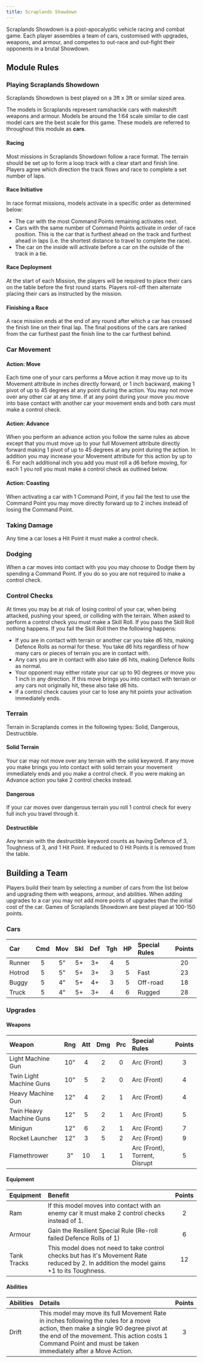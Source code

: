 ```yaml
---
title: Scraplands Showdown
---
```


Scraplands Showdown is a post-apocalyptic vehicle racing and combat game. Each player assembles a team of cars, customised with upgrades, weapons, and armour, and competes to out-race and out-fight their opponents in a brutal Showdown.

## Module Rules

### Playing Scraplands Showdown

Scraplands Showdown is best played on a 3ft x 3ft or similar sized area.

The models in Scraplands represent ramshackle cars with makeshift weapons and armour. Models be around the 1:64 scale similar to die cast model cars are the best scale for this game. These models are referred to throughout this module as **cars**.

#### Racing

Most missions in Scraplands Showdown follow a race format. The terrain should be set up to form a loop track with a clear start and finish line. Players agree which direction the track flows and race to complete a set number of laps.

#### Race Initiative

In race format missions, models activate in a specific order as determined below:

- The car with the most Command Points remaining activates next.
- Cars with the same number of Command Points activate in order of race position. This is the car that is furthest ahead on the track and furthest ahead in laps (i.e. the shortest distance to travel to complete the race).
- The car on the inside will activate before a car on the outside of the track in a tie.

#### Race Deployment

At the start of each Mission, the players will be required to place their cars on the table before the first round starts. Players roll-off then alternate placing their cars as instructed by the mission.

#### Finishing a Race

A race mission ends at the end of any round after which a car has crossed the finish line on their final lap. The final positions of the cars are ranked from the car furthest past the finish line to the car furthest behind.

### Car Movement

#### Action: Move

Each time one of your cars performs a Move action it may move up to its Movement attribute in inches directly forward, or 1 inch backward, making 1 pivot of up to 45 degrees at any point during the action. You may not move over any other car at any time. If at any point during your move you move into base contact with another car your movement ends and both cars must make a control check. 

#### Action: Advance

When you perform an advance action you follow the same rules as above except that you must move up to your full Movement attribute directly forward making 1 pivot of up to 45 degrees at any point during the action. In addition you may increase your Movement attribute for this action by up to 6. For each additional inch you add you must roll a d6 before moving, for each 1 you roll you must make a control check as outlined below.

#### Action: Coasting

When activating a car with 1 Command Point, if you fail the test to use the Command Point you may move directly forward up to 2 inches instead of losing the Command Point.

### Taking Damage

Any time a car loses a Hit Point it must make a control check.

### Dodging

When a car moves into contact with you you may choose to Dodge them by spending a Command Point. If you do so you are not required to make a control check.

### Control Checks

At times you may be at risk of losing control of your car, when being attacked, pushing your speed, or colliding with the terrain. When asked to perform a control check you must make a Skill Roll. If you pass the Skill Roll nothing happens. If you fail the Skill Roll then the following happens:

- If you are in contact with terrain or another car you take d6 hits, making Defence Rolls as normal for these. You take d6 hits regardless of how many cars or pieces of terrain you are in contact with.
- Any cars you are in contact with also take d6 hits, making Defence Rolls as normal.
- Your opponent may either rotate your car up to 90 degrees or move you 1 inch in any direction. If this move brings you into contact with terrain or any cars not originally hit, these also take d6 hits.
- If a control check causes your car to lose any hit points your activation immediately ends.

### Terrain

Terrain in Scraplands comes in the following types: Solid, Dangerous, Destructible.

#### Solid Terrain

Your car may not move over any terrain with the solid keyword. If any move you make brings you into contact with solid terrain your movement immediately ends and you make a control check. If you were making an Advance action you take 2 control checks instead.

#### Dangerous

If your car moves over dangerous terrain you roll 1 control check for every full inch you travel through it.

#### Destructible

Any terrain with the destructible keyword counts as having Defence of 3, Toughness of 3, and 1 Hit Point. If reduced to 0 Hit Points it is removed from the table.

## Building a Team

Players build their team by selecting a number of cars from the list below and upgrading them with weapons, armour, and abilities. When adding upgrades to a car you may not add more points of upgrades than the initial cost of the car. Games of Scraplands Showdown are best played at 100-150 points.

### Cars

| Car                | Cmd | Mov | Skl | Def | Tgh | HP  | Special Rules         | Points |
| :----------------- | :-: | :-: | :-: | :-: | :-: | :-: | :---------------------| :----: |
| Runner             |  5  |  5" |  5+ |  3+ |  4  |  5  |                       | 20     |
| Hotrod             |  5  |  5" |  5+ |  3+ |  3  |  5  | Fast                  | 23     |
| Buggy              |  5  |  4" |  5+ |  4+ |  3  |  5  | Off-road              | 18     |
| Truck              |  5  |  4" |  5+ |  3+ |  4  |  6  | Rugged                | 28     |

### Upgrades

#### Weapons

| Weapon                      | Rng | Att | Dmg | Prc | Special Rules                 | Points |
| :-------------------------- | :-: | :-: | :-: | :-: | :---------------------------- | :----: |
| Light Machine Gun           | 10" | 4   |  2  |  0  | Arc (Front)                   | 3      |
| Twin Light Machine Guns     | 10" | 5   |  2  |  0  | Arc (Front)                   | 4      |
| Heavy Machine Gun           | 12" | 4   |  2  |  1  | Arc (Front)                   | 4      |
| Twin Heavy Machine Guns     | 12" | 5   |  2  |  1  | Arc (Front)                   | 5      |
| Minigun                     | 12" | 6   |  2  |  1  | Arc (Front)                   | 7      |
| Rocket Launcher             | 12" | 3   |  5  |  2  | Arc (Front)                   | 9      |
| Flamethrower                | 3"  | 10  |  1  |  1  | Arc (Front), Torrent, Disrupt | 5      |

#### Equipment

| Equipment | Benefit | Points |
| :-------- | :------ | :----: |
| Ram | If this model moves into contact with an enemy car it must make 2 control checks instead of 1. | 2 |
| Armour | Gain the Resilient Special Rule (Re-roll failed Defence Rolls of 1) | 6 |
| Tank Tracks | This model does not need to take control checks but has it's Movement Rate reduced by 2. In addition the model gains +1 to its Toughness. | 12 |

#### Abilities

| Abilities | Details | Points |
| :-------- | :------ | :----: |
| Drift | This model may move its full Movement Rate in inches following the rules for a move action, then make a single 90 degree pivot at the end of the movement. This action costs 1 Command Point and must be taken immediately after a Move Action. | 3 |

<!--
fast - re-roll 1s for advance
off-road - make a free pivot at the start of an advance action
rugged - re-roll d6 for number of hits for collision

disrupt - causes 1 control check -->